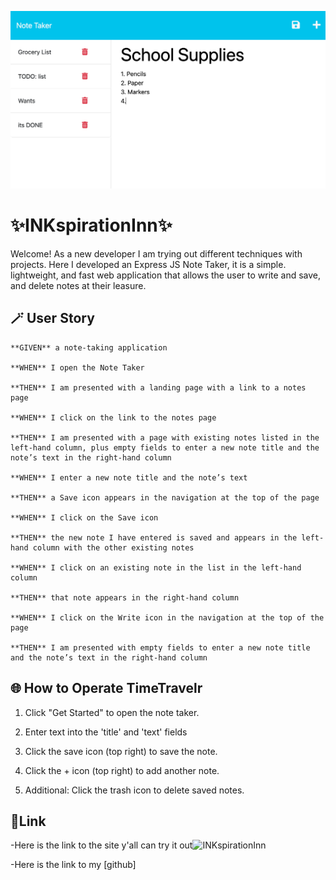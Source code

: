 ![INKspirationInn](./public/assets/images/Screenshot%202023-07-24%20at%206.19.39%20PM.png)

# ✨INKspirationInn✨

Welcome!
As a new developer I am trying out different techniques with projects.
Here I developed an Express JS Note Taker, it is a simple. lightweight, and fast web application that allows the user to write and save, and delete notes at their leasure.

## 🪄 User Story
```
**GIVEN** a note-taking application

**WHEN** I open the Note Taker

**THEN** I am presented with a landing page with a link to a notes page

**WHEN** I click on the link to the notes page

**THEN** I am presented with a page with existing notes listed in the left-hand column, plus empty fields to enter a new note title and the note’s text in the right-hand column

**WHEN** I enter a new note title and the note’s text

**THEN** a Save icon appears in the navigation at the top of the page

**WHEN** I click on the Save icon

**THEN** the new note I have entered is saved and appears in the left-hand column with the other existing notes

**WHEN** I click on an existing note in the list in the left-hand column

**THEN** that note appears in the right-hand column

**WHEN** I click on the Write icon in the navigation at the top of the page

**THEN** I am presented with empty fields to enter a new note title and the note’s text in the right-hand column
```


## 🌐 How to Operate TimeTravelr


1. Click "Get Started" to open the note taker.

2. Enter text into the 'title' and 'text' fields

3. Click the save icon (top right) to save the note.

4. Click the + icon (top right) to add another note.

5. Additional: Click the trash icon to delete saved notes.


## 🔗Link

-Here is the link to the site y'all can try it out![INKspirationInn](https://radiant-shore-91093-55cf8084a6f3.herokuapp.com/)

-Here is the link to my [github]